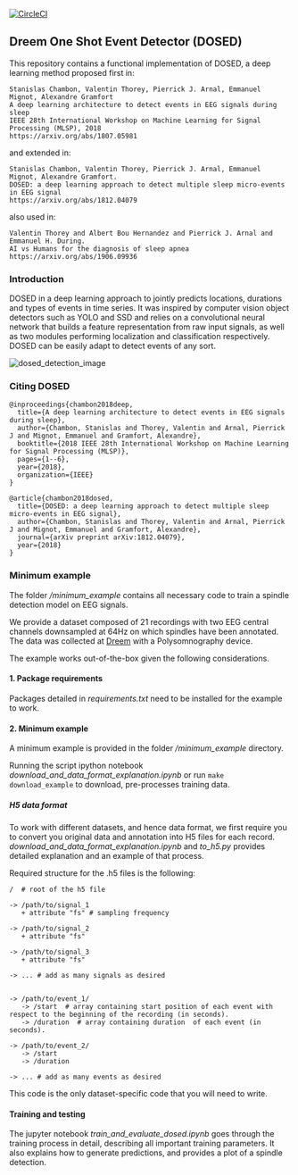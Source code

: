 [![CircleCI](https://circleci.com/gh/Dreem-Organization/dosed.svg?style=svg&circle-token=7b6f5fd8d3db49d25417b269c601296b7eebd64f)](https://circleci.com/gh/Dreem-Organization/dosed)

## Dreem One Shot Event Detector (DOSED)

This repository contains a functional implementation of DOSED, a deep learning method proposed first in:

	Stanislas Chambon, Valentin Thorey, Pierrick J. Arnal, Emmanuel Mignot, Alexandre Gramfort
	A deep learning architecture to detect events in EEG signals during sleep
	IEEE 28th International Workshop on Machine Learning for Signal Processing (MLSP), 2018
	https://arxiv.org/abs/1807.05981

and extended in:

	Stanislas Chambon, Valentin Thorey, Pierrick J. Arnal, Emmanuel Mignot, Alexandre Gramfort.
	DOSED: a deep learning approach to detect multiple sleep micro-events in EEG signal
	https://arxiv.org/abs/1812.04079

also used in:

	Valentin Thorey and Albert Bou Hernandez and Pierrick J. Arnal and Emmanuel H. During.
	AI vs Humans for the diagnosis of sleep apnea
	https://arxiv.org/abs/1906.09936

### Introduction

DOSED in a deep learning approach to jointly predicts locations, durations and types of events in time series.
It was inspired by computer vision object detectors such as YOLO and SSD and relies on a convolutional neural network that builds a feature representation from raw input signals,
 as well as two modules performing localization and classification respectively. DOSED can be easily adapt to detect events of any sort.

 ![dosed_detection_image](https://github.com/Dreem-Organization/dosed/blob/master/dosed_detection.png)

### Citing DOSED

    @inproceedings{chambon2018deep,
      title={A deep learning architecture to detect events in EEG signals during sleep},
      author={Chambon, Stanislas and Thorey, Valentin and Arnal, Pierrick J and Mignot, Emmanuel and Gramfort, Alexandre},
      booktitle={2018 IEEE 28th International Workshop on Machine Learning for Signal Processing (MLSP)},
      pages={1--6},
      year={2018},
      organization={IEEE}
    }

    @article{chambon2018dosed,
      title={DOSED: a deep learning approach to detect multiple sleep micro-events in EEG signal},
      author={Chambon, Stanislas and Thorey, Valentin and Arnal, Pierrick J and Mignot, Emmanuel and Gramfort, Alexandre},
      journal={arXiv preprint arXiv:1812.04079},
      year={2018}
    }

### Minimum example

The folder */minimum_example* contains all necessary code to train a spindle detection model on EEG signals.

We provide a dataset composed of 21 recordings with two EEG central channels downsampled at 64Hz on which spindles have been annotated. The data was collected at [Dreem](http://www.dreem.com) with a Polysomnography device.

The example works out-of-the-box given the following considerations.

#### 1. Package requirements

Packages detailed in *requirements.txt* need to be installed for the example to work.


#### 2. Minimum example

A minimum example is provided in the folder */minimum\_example* directory.

Running the script ipython notebook *download_and_data_format_explanation.ipynb* or run `make download_example` to download, pre-processes training data.

##### H5 data format

To work with different datasets, and hence data format, we first require you to convert you original
data and annotation into H5 files for each record. *download_and_data_format_explanation.ipynb* and *to_h5.py* provides detailed explanation and an example of that process.

Required structure for the .h5 files is the following:

```
/  # root of the h5 file

-> /path/to/signal_1
   + attribute "fs" # sampling frequency

-> /path/to/signal_2
   + attribute "fs"

-> /path/to/signal_3
   + attribute "fs"

-> ... # add as many signals as desired


-> /path/to/event_1/
   -> /start  # array containing start position of each event with respect to the beginning of the recording (in seconds).
   -> /duration  # array containing duration  of each event (in seconds).

-> /path/to/event_2/
   -> /start
   -> /duration

-> ... # add as many events as desired
```

This code is the only dataset-specific code that you will need to write.

#### Training and testing

The jupyter notebook *train\_and\_evaluate\_dosed.ipynb* goes through the training process in detail, describing all important training parameters. It also explains how to generate predictions, and provides a plot of a spindle detection.
